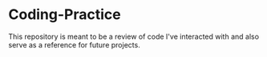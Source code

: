 # Coding-Practice

This repository is meant to be a review of code I've interacted with and also serve as a reference for future projects.
